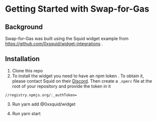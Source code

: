 # Getting Started with Swap-for-Gas

## Background
Swap-for-Gas was built using the Squid widget example from https://github.com/0xsquid/widget-integrations .

## Installation

1. Clone this repo
2. To install the widget you need to have an npm token . To obtain it, please contact Squid on their [Discord](https://discord.com/invite/XxCpfZQ7tg).
Then create a `.npmrc` file at the root of your repository and provide the token in it

```
//registry.npmjs.org/:_authToken=
```

3. Run yarn add @0xsquid/widget

4. Run yarn start
